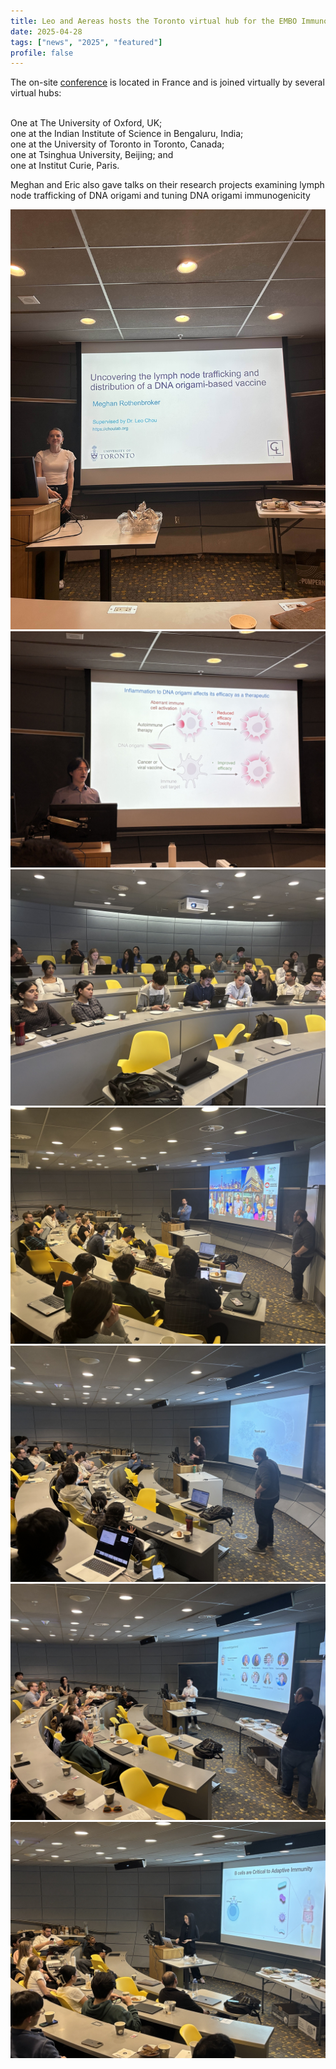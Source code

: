```yaml
---
title: Leo and Aereas hosts the Toronto virtual hub for the EMBO ImmunoBiophysics symposium
date: 2025-04-28
tags: ["news", "2025", "featured"]
profile: false
---
```


The on-site [conference](https://meetings.embo.org/event/25-immunobiophysics) is located in France and is joined virtually by several virtual hubs:


<br> One at The University of Oxford, UK;
<br> one at the Indian Institute of Science in Bengaluru, India;
<br> one at the University of Toronto in Toronto, Canada;
<br> one at Tsinghua University, Beijing; and
<br> one at Institut Curie, Paris.


Meghan and Eric also gave talks on their research projects examining lymph node trafficking of DNA origami and tuning DNA origami immunogenicity

<!--more-->

![screen reader text](IMG_3245.jpg)
![screen reader text](IMG_4223.jpg)
![screen reader text](IMG_6222.jpeg)
![screen reader text](IMG_6223.jpeg)
![screen reader text](IMG_6224.jpeg)
![screen reader text](IMG_6229.jpeg)
![screen reader text](IMG_6232.jpeg)